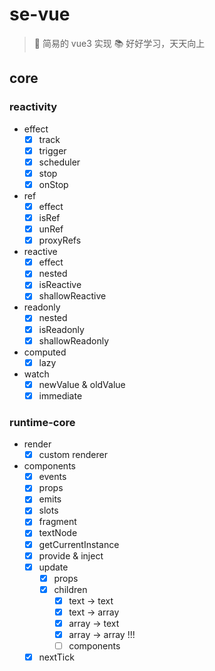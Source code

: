 # se-vue

> 📝 简易的 vue3 实现
> 📚 好好学习，天天向上

## core

### reactivity

- effect
  - [x] track
  - [x] trigger
  - [x] scheduler
  - [x] stop
  - [x] onStop

- ref
  - [x] effect
  - [x] isRef
  - [x] unRef
  - [x] proxyRefs

- reactive
  - [x] effect
  - [x] nested
  - [x] isReactive
  - [x] shallowReactive

- readonly
  - [x] nested
  - [x] isReadonly
  - [x] shallowReadonly

- computed
  - [x] lazy

- watch
  - [x] newValue & oldValue
  - [x] immediate

### runtime-core

- render
  - [x] custom renderer

- components
  - [x] events
  - [x] props
  - [x] emits
  - [x] slots
  - [x] fragment
  - [x] textNode
  - [x] getCurrentInstance
  - [x] provide & inject
  - [x] update
    - [x] props
    - [x] children
      - [x] text -> text
      - [x] text -> array
      - [x] array -> text
      - [x] array -> array !!!
      - [ ] components
  - [x] nextTick
